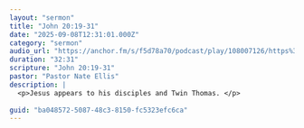 ```yaml
---
layout: "sermon"
title: "John 20:19-31"
date: "2025-09-08T12:31:01.000Z"
category: "sermon"
audio_url: "https://anchor.fm/s/f5d78a70/podcast/play/108007126/https%3A%2F%2Fd3ctxlq1ktw2nl.cloudfront.net%2Fstaging%2F2025-8-8%2F407109394-44100-2-0fac210e8d2ed.m4a"
duration: "32:31"
scripture: "John 20:19-31"
pastor: "Pastor Nate Ellis"
description: |
  <p>Jesus appears to his disciples and Twin Thomas. </p>
  
guid: "ba048572-5087-48c3-8150-fc5323efc6ca"
---
```


